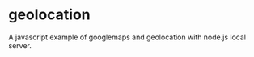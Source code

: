 geolocation
===========

A javascript example of googlemaps and geolocation with node.js local server. 
